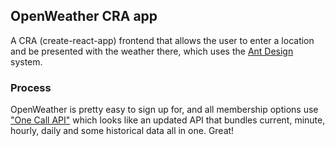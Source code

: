 ## OpenWeather CRA app

A CRA (create-react-app) frontend that allows the user to enter a location and be presented with the weather there, which uses the [Ant Design](https://ant.design/docs/react/introduce) system.


### Process
OpenWeather is pretty easy to sign up for, and all membership options use ["One Call API"](https://openweathermap.org/api/one-call-api) which looks like an updated API that bundles current, minute, hourly, daily and some historical data all in one. Great!